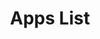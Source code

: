 ---
title: Apps List
url: /a/all/
description: Look back at the apps covered here in this site.
menu:
  main:
    name: Apps
    weight: 30
---